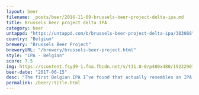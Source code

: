 ```yaml
---
layout: beer
filename: _posts/beer/2016-11-09-brussels-beer-project-delta-ipa.md
title: Brussels beer project delta IPA
category: beer
untappd: "https://untappd.com/b/brussels-beer-project-delta-ipa/383088"
country: "Belgium"
brewery: "Brussels Beer Project"
breweryURL: "/brewery/brussels-beer-project.html"
style: "IPA - Belgian"
score: 7.5
img: https://scontent.fsyd9-1.fna.fbcdn.net/v/t31.0-0/p480x480/19222901_10155314452878745_4136603759035168107_o.jpg?_nc_cat=106&_nc_sid=e007fa&_nc_ohc=qMrkt-mFr9gAX_S5Duq&_nc_ht=scontent.fsyd9-1.fna&_nc_tp=6&oh=d39883c1e5205222b06a500fa391db85&oe=5F4B57B7
beer-date: "2017-06-15"
desc: "The first Belgian IPA I’ve found that actually resembles an IPA. Not too bitter and moderately hoppy"
permalink: /beer/:title.html
---
```

